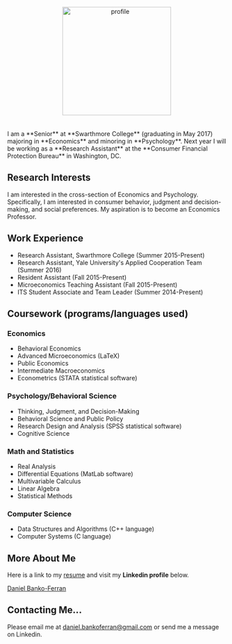 
<center>
<br>
<img src="https://media.licdn.com/mpr/mpr/shrinknp_200_200/AAEAAQAAAAAAAAVSAAAAJDFjNGFjYzg0LTYxNzctNGY3Mi1iZjRiLTYzZjM0ZmUzZWIxNw.jpg" alt = "profile" height="250" width="250">
</center>
<br>

<br>
I am a **Senior** at **Swarthmore College** (graduating in May 2017) majoring in **Economics** and minoring in **Psychology**. 
Next year I will be working as a **Research Assistant** at the **Consumer Financial Protection Bureau** in Washington, DC. 




## Research Interests

I am interested in the cross-section of Economics and Psychology. Specifically, I am interested in consumer behavior, judgment and decision-making, and social preferences. My aspiration is to become an Economics Professor.

## Work Experience
- Research Assistant, Swarthmore College (Summer 2015-Present)
- Research Assistant, Yale University's Applied Cooperation Team (Summer 2016)
- Resident Assistant (Fall 2015-Present)
- Microeconomics Teaching Assistant (Fall 2015-Present)
- ITS Student Associate and Team Leader (Summer 2014-Present)

## Coursework (programs/languages used)

### Economics
- Behavioral Economics
- Advanced Microeconomics (LaTeX)
- Public Economics
- Intermediate Macroeconomics
- Econometrics (STATA statistical software)

### Psychology/Behavioral Science
- Thinking, Judgment, and Decision-Making
- Behavioral Science and Public Policy
- Research Design and Analysis (SPSS statistical software)
- Cognitive Science

### Math and Statistics
- Real Analysis
- Differential Equations (MatLab software)
- Multivariable Calculus
- Linear Algebra
- Statistical Methods

### Computer Science
- Data Structures and Algorithms (C++ language)
- Computer Systems (C language)

## More About Me

Here is a link to my [resume](https://www.dropbox.com/s/rok02wsilwfyr9w/dbankoResume.docx?dl=0) and visit my **Linkedin profile** below.

<script type="text/javascript" src="https://platform.linkedin.com/badges/js/profile.js" async defer></script>
<p>
<div class="LI-profile-badge"  data-version="v1" data-size="medium" data-locale="en_US" data-type="horizontal" data-theme="light" data-vanity="daniel-banko-ferran-4584b951"><a class="LI-simple-link" href='https://www.linkedin.com/in/daniel-banko-ferran-4584b951?trk=profile-badge'>Daniel Banko-Ferran</a></div>
</p>

## Contacting Me...
Please email me at <a href="mailto:daniel.bankoferran@gmail.com?" target="_top">daniel.bankoferran@gmail.com</a> or send me a message on Linkedin.
 

